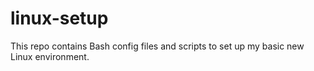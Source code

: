 # linux-setup
This repo contains Bash config files and scripts to set up my basic new Linux environment.
